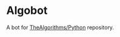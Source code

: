 # Algobot
A bot for [TheAlgorithms/Python](https://www.github.com/TheAlgorithms/Python) repository.
